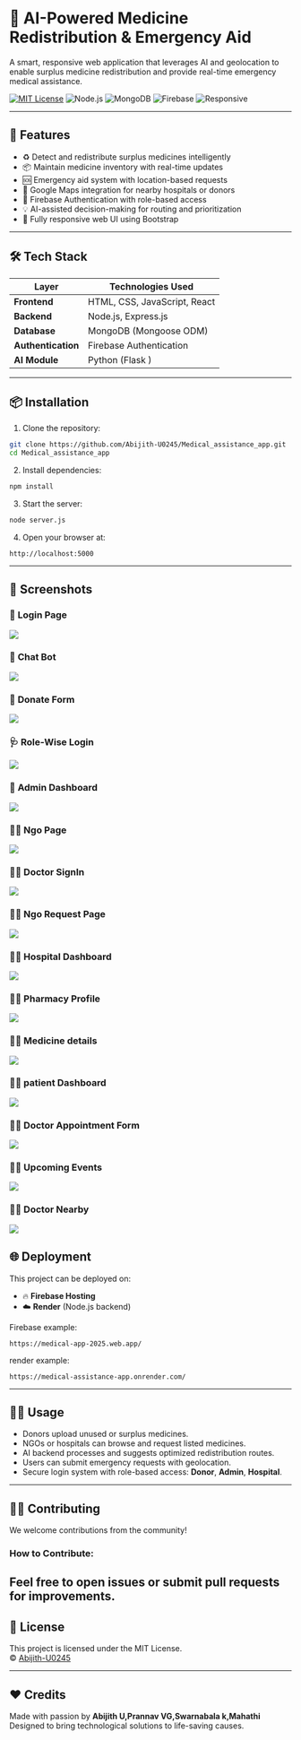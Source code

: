 # 🧠 AI-Powered Medicine Redistribution & Emergency Aid

A smart, responsive web application that leverages AI and geolocation to enable surplus medicine redistribution and provide real-time emergency medical assistance.

[![MIT License](https://img.shields.io/badge/License-MIT-green.svg)](LICENSE)
![Node.js](https://img.shields.io/badge/Backend-Node.js-blue)
![MongoDB](https://img.shields.io/badge/Database-MongoDB-green)
![Firebase](https://img.shields.io/badge/Auth-Firebase-orange)
![Responsive](https://img.shields.io/badge/UI-Responsive-informational)

---

## 🚀 Features

- ♻️ Detect and redistribute surplus medicines intelligently
- 📦 Maintain medicine inventory with real-time updates
- 🆘 Emergency aid system with location-based requests
- 📍 Google Maps integration for nearby hospitals or donors
- 🔐 Firebase Authentication with role-based access
- 💡 AI-assisted decision-making for routing and prioritization
- 📱 Fully responsive web UI using Bootstrap

---

## 🛠️ Tech Stack

| Layer         | Technologies Used                           |
|---------------|----------------------------------------------|
| **Frontend**  | HTML, CSS, JavaScript, React             |
| **Backend**   | Node.js, Express.js                          |
| **Database**  | MongoDB (Mongoose ODM)                       |
| **Authentication** | Firebase Authentication                |
| **AI Module** | Python (Flask                      )         |
---

## 📦 Installation

1. Clone the repository:

```bash
git clone https://github.com/Abijith-U0245/Medical_assistance_app.git
cd Medical_assistance_app
```

2. Install dependencies:

```bash
npm install
```

3. Start the server:

```bash
node server.js
```

4. Open your browser at:

```
http://localhost:5000
```

---

## 📸 Screenshots
### 🏥 **Login Page**

<img src="https://github.com/Abijith-U0245/Medical_assistance_app/blob/main/IMG-20250726-WA0012.jpg"/>

### 💊 **Chat Bot**

<img src="https://github.com/Abijith-U0245/Medical_assistance_app/blob/main/IMG-20250726-WA0013.jpg"/>

### 👤 **Donate Form**

<img src="https://github.com/Abijith-U0245/Medical_assistance_app/blob/main/IMG-20250726-WA0014.jpg"/>

### 🩺 **Role-Wise Login**

<img src="https://github.com/Abijith-U0245/Medical_assistance_app/blob/main/IMG-20250726-WA0019.jpg"/>

### 🎯 **Admin Dashboard**

<img src="https://github.com/Abijith-U0245/Medical_assistance_app/blob/main/IMG-20250726-WA0020.jpg"/>

### 🧑‍⚕️ **Ngo Page**

<img src="https://github.com/Abijith-U0245/Medical_assistance_app/blob/main/IMG-20250726-WA0021.jpg"/>

### 👨‍⚕️ **Doctor SignIn**

<img src="https://github.com/Abijith-U0245/Medical_assistance_app/blob/main/IMG-20250726-WA0017.jpg"/>

### 🧑‍⚕️ **Ngo Request Page**

<img src="https://github.com/Abijith-U0245/Medical_assistance_app/blob/main/IMG-20250726-WA0022.jpg"/>

### 👨‍⚕️ **Hospital Dashboard**

<img src="https://github.com/Abijith-U0245/Medical_assistance_app/blob/main/IMG-20250726-WA0023.jpg"/>

### 🧑‍⚕️ **Pharmacy Profile**

<img src="https://github.com/Abijith-U0245/Medical_assistance_app/blob/main/IMG-20250726-WA0025.jpg"/>

### 👨‍⚕️ **Medicine details**

<img src="https://github.com/Abijith-U0245/Medical_assistance_app/blob/main/IMG-20250726-WA0024.jpg"/>

### 👨‍⚕️ **patient Dashboard**

<img src="https://github.com/Abijith-U0245/Medical_assistance_app/blob/main/IMG-20250726-WA0027.jpg"/>

### 🧑‍⚕️ **Doctor Appointment Form**

<img src="https://github.com/Abijith-U0245/Medical_assistance_app/blob/main/IMG-20250726-WA0028.jpg"/>

### 👨‍⚕️ **Upcoming Events**

<img src="https://github.com/Abijith-U0245/Medical_assistance_app/blob/main/IMG-20250726-WA0029.jpg"/>

### 🧑‍⚕️ **Doctor Nearby**

<img src="https://github.com/Abijith-U0245/Medical_assistance_app/blob/main/IMG-20250726-WA0030.jpg"/>


## 🌐 Deployment

This project can be deployed on:
- 🔥 **Firebase Hosting**
- ☁️ **Render** (Node.js backend)

Firebase example:
```
https://medical-app-2025.web.app/
```
render example:
```
https://medical-assistance-app.onrender.com/
```

---

## 🙋‍♂️ Usage

- Donors upload unused or surplus medicines.
- NGOs or hospitals can browse and request listed medicines.
- AI backend processes and suggests optimized redistribution routes.
- Users can submit emergency requests with geolocation.
- Secure login system with role-based access: **Donor**, **Admin**, **Hospital**.

---

## 🧑‍💻 Contributing

We welcome contributions from the community!

### How to Contribute:

Feel free to open issues or submit pull requests for improvements.
---

## 📄 License

This project is licensed under the MIT License.  
© [Abijith-U0245](https://github.com/Abijith-U0245)

---

## ❤️ Credits

Made with passion by **Abijith U,Prannav VG,Swarnabala k,Mahathi**  
Designed to bring technological solutions to life-saving causes.
